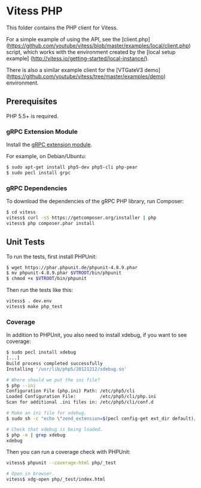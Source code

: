 # Vitess PHP

This folder contains the PHP client for Vitess.

For a simple example of using the API, see the [client.php]
(https://github.com/youtube/vitess/blob/master/examples/local/client.php)
script, which works with the environment created by the [local setup example]
(http://vitess.io/getting-started/local-instance/).

There is also a similar example client for the [VTGateV3 demo]
(https://github.com/youtube/vitess/tree/master/examples/demo) environment.

## Prerequisites

PHP 5.5+ is required.

### gRPC Extension Module

Install the [gRPC extension module](https://pecl.php.net/package/gRPC).

For example, on Debian/Ubuntu:

``` sh
$ sudo apt-get install php5-dev php5-cli php-pear
$ sudo pecl install grpc
```

### gRPC Dependencies

To download the dependencies of the gRPC PHP library, run Composer:

``` sh
$ cd vitess
vitess$ curl -sS https://getcomposer.org/installer | php
vitess$ php composer.phar install
```

## Unit Tests

To run the tests, first install PHPUnit:

``` sh
$ wget https://phar.phpunit.de/phpunit-4.8.9.phar
$ mv phpunit-4.8.9.phar $VTROOT/bin/phpunit
$ chmod +x $VTROOT/bin/phpunit
```

Then run the tests like this:

``` sh
vitess$ . dev.env
vitess$ make php_test
```

### Coverage

In addition to PHPUnit, you also need to install xdebug, if you want to see
coverage:

``` sh
$ sudo pecl install xdebug
[...]
Build process completed successfully
Installing '/usr/lib/php5/20121212/xdebug.so'

# Where should we put the ini file?
$ php --ini
Configuration File (php.ini) Path: /etc/php5/cli
Loaded Configuration File:         /etc/php5/cli/php.ini
Scan for additional .ini files in: /etc/php5/cli/conf.d

# Make an ini file for xdebug.
$ sudo sh -c "echo \"zend_extension=$(pecl config-get ext_dir default)/xdebug.so\" > /etc/php5/cli/conf.d/20-xdebug.ini"

# Check that xdebug is being loaded.
$ php -m | grep xdebug
xdebug
```

Then you can run a coverage check with PHPUnit:

``` sh
vitess$ phpunit --coverage-html php/_test

# Open in browser.
vitess$ xdg-open php/_test/index.html
```

